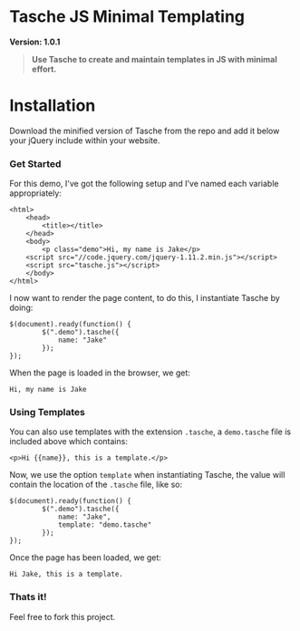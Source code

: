 Tasche JS Minimal Templating
===========

**Version: 1.0.1**

> **Use Tasche to create and maintain templates in JS with minimal effort.**

Installation
=====

Download the minified version of Tasche from the repo and add it below your jQuery include within your website. 

### Get Started

For this demo, I've got the following setup and I've named each variable appropriately: 

```
<html>
	<head>
		<title></title>
	</head>
	<body>
		<p class="demo">Hi, my name is Jake</p>
	<script src="//code.jquery.com/jquery-1.11.2.min.js"></script>
	<script src="tasche.js"></script>
	</body>
</html>
```

I now want to render the page content, to do this, I instantiate Tasche by doing: 

```
$(document).ready(function() {
		$(".demo").tasche({
			name: "Jake"
		});
});
```

When the page is loaded in the browser, we get: 

```
Hi, my name is Jake
```

### Using Templates

You can also use templates with the extension `.tasche`, a `demo.tasche` file is included above which contains:

```
<p>Hi {{name}}, this is a template.</p>
```

Now, we use the option `template` when instantiating Tasche, the value will contain the location of the `.tasche` file, like so: 

```
$(document).ready(function() {
		$(".demo").tasche({
			name: "Jake",
			template: "demo.tasche"
		});
});
```

Once the page has been loaded, we get: 

```Hi Jake, this is a template.```


### Thats it!

Feel free to fork this project.
